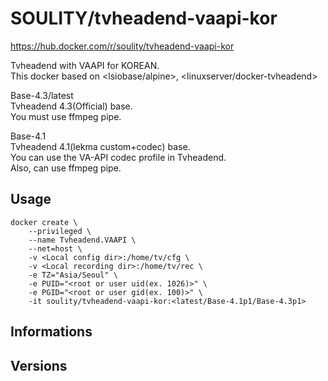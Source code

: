 # SOULITY/tvheadend-vaapi-kor
https://hub.docker.com/r/soulity/tvheadend-vaapi-kor

Tvheadend with VAAPI for KOREAN. \
This docker based on <lsiobase/alpine>, <linuxserver/docker-tvheadend>

Base-4.3/latest \
Tvheadend 4.3(Official) base. \
You must use ffmpeg pipe.

Base-4.1 \
Tvheadend 4.1(lekma custom+codec) base. \
You can use the VA-API codec profile in Tvheadend. \
Also, can use ffmpeg pipe.

## Usage

```
docker create \
    --privileged \
    --name Tvheadend.VAAPI \
    --net=host \
    -v <Local config dir>:/home/tv/cfg \
    -v <Local recording dir>:/home/tv/rec \
    -e TZ="Asia/Seoul" \
    -e PUID="<root or user uid(ex. 1026)>" \
    -e PGID="<root or user gid(ex. 100)>" \
    -it soulity/tvheadend-vaapi-kor:<latest/Base-4.1p1/Base-4.3p1>
```

## Informations

## Versions

